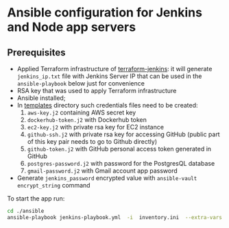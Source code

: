 # Ansible configuration for Jenkins and Node app servers

## Prerequisites

- Applied Terraform infrastructure of [terraform-jenkins](../terraform-jenkins): it will generate `jenkins_ip.txt` file with Jenkins Server IP that can be used in the `ansible-playbook` below just for convenience
- RSA key that was used to apply Terraform infrastructure
- Ansible installed;
- In [templates](./roles/jenkins-controller/templates) directory such credentials files need to be created:
  1) `aws-key.j2` containing AWS secret key
  2) `dockerhub-token.j2` with Dockerhub token
  3) `ec2-key.j2` with private rsa key for EC2 instance
  4) `github-ssh.j2` with private rsa key for accessing GitHub (public part of this key pair needs to go to Github directly)
  5) `github-token.j2` with GitHub personal access token generated in GitHub
  6) `postgres-password.j2` with password for the PostgresQL database
  7) `gmail-password.j2` with Gmail account app password
- Generate `jenkins_password` encrypted value with `ansible-vault encrypt_string` command

To start the app run:

```sh
cd ./ansible
ansible-playbook jenkins-playbook.yml  -i  inventory.ini  --extra-vars "ansible_host=$(<../terraform-jenkins/jenkins_ip.txt )"  --diff --private-key=../terraform-jenkins/ec2_key
```
